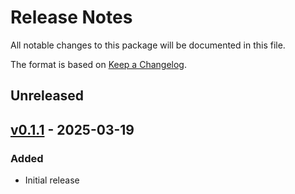# Release Notes

All notable changes to this package will be documented in this file.

The format is based on [Keep a Changelog](https://keepachangelog.com/en/1.0.0/).

## Unreleased

## [v0.1.1](https://github.com/JuliaIO/ChunkCodecs.jl/tree/LibLz4-v0.1.1) - 2025-03-19

### Added

- Initial release
